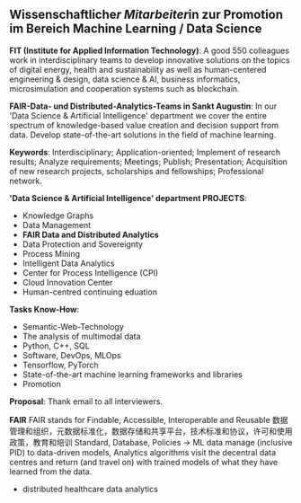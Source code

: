 ## Wissenschaftliche*r Mitarbeiter*in zur Promotion im Bereich Machine Learning / Data Science

**FIT (Institute for Applied Information Technology)**: A good 550 colleagues work in interdisciplinary teams to develop innovative solutions on the topics of digital energy, health and sustainability as well as human-centered engineering & design, data science & AI, business informatics, microsimulation and cooperation systems such as blockchain.

**FAIR-Data- und Distributed-Analytics-Teams in Sankt Augustin**: In our 'Data Science & Artificial Intelligence' department we cover the entire spectrum of knowledge-based value creation and decision support from data. Develop state-of-the-art solutions in the field of machine learning.

**Keywords**: Interdisciplinary; Application-oriented; Implement of research results; Analyze requirements; Meetings; Publish; Presentation; Acquisition of new research projects, scholarships and fellowships; Professional network.

**'Data Science & Artificial Intelligence' department PROJECTS**: 
- Knowledge Graphs
- Data Management
- **FAIR Data and Distributed Analytics**
- Data Protection and Sovereignty
- Process Mining
- Intelligent Data Analytics
- Center for Process Intelligence (CPI)
- Cloud Innovation Center
- Human-centred continuing eduation

**Tasks Know-How**:
- Semantic-Web-Technology
- The analysis of multimodal data
- Python, C++, SQL
- Software, DevOps, MLOps
- Tensorflow, PyTorch
- State-of-the-art machine learning frameworks and libraries
- Promotion

**Proposal**:
Thank email to all interviewers.

**FAIR**
FAIR stands for Findable, Accessible, Interoperable and Reusable
数据管理和组织，元数据标准化，数据存储和共享平台，技术标准和协议，许可和使用政策，教育和培训
Standard, Database, Policies -> ML
data manage (inclusive PID) to data-driven models, 
Analytics algorithms visit the decentral data centres and return (and travel on) with trained models of what they have learned from the data.
- distributed healthcare data analytics
